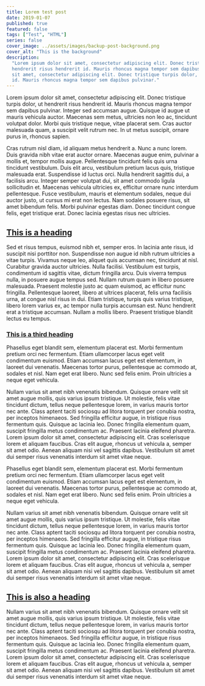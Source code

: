 ```yaml
---
title: Lorem test post
date: 2019-01-07
published: true
featured: false
tags: ["Test", "HTML"]
series: false
cover_image: ../assets/images/backup-post-background.png
cover_alt: "This is the background"
description:
  "Lorem ipsum dolor sit amet, consectetur adipiscing elit. Donec tristique turpis dolor, ut
  hendrerit risus hendrerit id. Mauris rhoncus magna tempor sem dapibus pulvinar.Lorem ipsum dolor
  sit amet, consectetur adipiscing elit. Donec tristique turpis dolor, ut hendrerit risus hendrerit
  id. Mauris rhoncus magna tempor sem dapibus pulvinar."
---
```


Lorem ipsum dolor sit amet, consectetur adipiscing elit. Donec tristique turpis dolor, ut hendrerit
risus hendrerit id. Mauris rhoncus magna tempor sem dapibus pulvinar. Integer sed accumsan augue.
Quisque id augue ut mauris vehicula auctor. Maecenas sem metus, ultricies non leo ac, tincidunt
volutpat dolor. Morbi quis tristique neque, vitae placerat sem. Cras auctor malesuada quam, a
suscipit velit rutrum nec. In ut metus suscipit, ornare purus in, rhoncus sapien.

Cras rutrum nisl diam, id aliquam metus hendrerit a. Nunc a nunc lorem. Duis gravida nibh vitae erat
auctor ornare. Maecenas augue enim, pulvinar a mollis et, tempor mollis augue. Pellentesque
tincidunt felis quis urna tincidunt vestibulum. Duis elit arcu, vestibulum pretium lacus quis,
tristique malesuada erat. Suspendisse id luctus orci. Nulla hendrerit sagittis dui, a facilisis
arcu. Integer semper volutpat dui, sit amet commodo ligula sollicitudin et. Maecenas vehicula
ultricies ex, efficitur ornare nunc interdum pellentesque. Fusce vestibulum, mauris et elementum
sodales, neque dui auctor justo, ut cursus mi erat non lectus. Nam sodales posuere risus, sit amet
bibendum felis. Morbi pulvinar egestas diam. Donec tincidunt congue felis, eget tristique erat.
Donec lacinia egestas risus nec ultricies.

## [This is a heading](#this-is-a-heading)

Sed et risus tempus, euismod nibh et, semper eros. In lacinia ante risus, id suscipit nisi porttitor
non. Suspendisse non augue id nibh rutrum ultricies a vitae turpis. Vivamus neque leo, aliquet quis
accumsan nec, tincidunt at nisl. Curabitur gravida auctor ultricies. Nulla facilisi. Vestibulum est
turpis, condimentum id sagittis vitae, dictum fringilla arcu. Duis viverra tempus nulla, in posuere
augue tempus sed. Nullam rutrum quam in libero posuere malesuada. Praesent molestie justo ac quam
euismod, ac efficitur nunc fringilla. Pellentesque laoreet, libero at ultrices placerat, felis urna
facilisis urna, at congue nisl risus in dui. Etiam tristique, turpis quis varius tristique, libero
lorem varius ex, ac tempor nulla turpis accumsan est. Nunc hendrerit erat a tristique accumsan.
Nullam a mollis libero. Praesent tristique blandit lectus eu tempus.

### [This is a third heading](#this-is-a-third-heading)

Phasellus eget blandit sem, elementum placerat est. Morbi fermentum pretium orci nec fermentum.
Etiam ullamcorper lacus eget velit condimentum euismod. Etiam accumsan lacus eget est elementum, in
laoreet dui venenatis. Maecenas tortor purus, pellentesque ac commodo at, sodales et nisl. Nam eget
erat libero. Nunc sed felis enim. Proin ultricies a neque eget vehicula.

Nullam varius sit amet nibh venenatis bibendum. Quisque ornare velit sit amet augue mollis, quis
varius ipsum tristique. Ut molestie, felis vitae tincidunt dictum, tellus neque pellentesque lorem,
in varius mauris tortor nec ante. Class aptent taciti sociosqu ad litora torquent per conubia
nostra, per inceptos himenaeos. Sed fringilla efficitur augue, in tristique risus fermentum quis.
Quisque ac lacinia leo. Donec fringilla elementum quam, suscipit fringilla metus condimentum ac.
Praesent lacinia eleifend pharetra. Lorem ipsum dolor sit amet, consectetur adipiscing elit. Cras
scelerisque lorem et aliquam faucibus. Cras elit augue, rhoncus ut vehicula a, semper sit amet odio.
Aenean aliquam nisi vel sagittis dapibus. Vestibulum sit amet dui semper risus venenatis interdum
sit amet vitae neque.

Phasellus eget blandit sem, elementum placerat est. Morbi fermentum pretium orci nec fermentum.
Etiam ullamcorper lacus eget velit condimentum euismod. Etiam accumsan lacus eget est elementum, in
laoreet dui venenatis. Maecenas tortor purus, pellentesque ac commodo at, sodales et nisl. Nam eget
erat libero. Nunc sed felis enim. Proin ultricies a neque eget vehicula.

Nullam varius sit amet nibh venenatis bibendum. Quisque ornare velit sit amet augue mollis, quis
varius ipsum tristique. Ut molestie, felis vitae tincidunt dictum, tellus neque pellentesque lorem,
in varius mauris tortor nec ante. Class aptent taciti sociosqu ad litora torquent per conubia
nostra, per inceptos himenaeos. Sed fringilla efficitur augue, in tristique risus fermentum quis.
Quisque ac lacinia leo. Donec fringilla elementum quam, suscipit fringilla metus condimentum ac.
Praesent lacinia eleifend pharetra. Lorem ipsum dolor sit amet, consectetur adipiscing elit. Cras
scelerisque lorem et aliquam faucibus. Cras elit augue, rhoncus ut vehicula a, semper sit amet odio.
Aenean aliquam nisi vel sagittis dapibus. Vestibulum sit amet dui semper risus venenatis interdum
sit amet vitae neque.

## [This is also a heading](#this-is-also-a-heading)

Nullam varius sit amet nibh venenatis bibendum. Quisque ornare velit sit amet augue mollis, quis
varius ipsum tristique. Ut molestie, felis vitae tincidunt dictum, tellus neque pellentesque lorem,
in varius mauris tortor nec ante. Class aptent taciti sociosqu ad litora torquent per conubia
nostra, per inceptos himenaeos. Sed fringilla efficitur augue, in tristique risus fermentum quis.
Quisque ac lacinia leo. Donec fringilla elementum quam, suscipit fringilla metus condimentum ac.
Praesent lacinia eleifend pharetra. Lorem ipsum dolor sit amet, consectetur adipiscing elit. Cras
scelerisque lorem et aliquam faucibus. Cras elit augue, rhoncus ut vehicula a, semper sit amet odio.
Aenean aliquam nisi vel sagittis dapibus. Vestibulum sit amet dui semper risus venenatis interdum
sit amet vitae neque.
